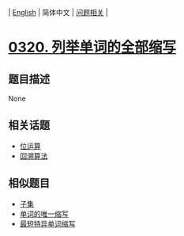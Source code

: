 
| [English](README_EN.md) | 简体中文 | [问题相关](QUESTION.md) |
# [0320. 列举单词的全部缩写](https://leetcode-cn.com/problems/generalized-abbreviation/)
## 题目描述
None
## 相关话题
- [位运算](https://leetcode-cn.com/tag/bit-manipulation)
- [回溯算法](https://leetcode-cn.com/tag/backtracking)
## 相似题目
- [子集](../0078/README.md)
- [单词的唯一缩写](../0288/README.md)
- [最短特异单词缩写](../0411/README.md)
